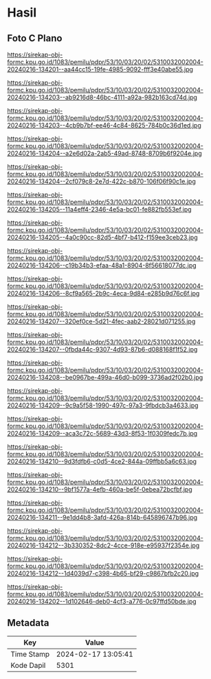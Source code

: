 # Hasil

## Foto C Plano

https://sirekap-obj-formc.kpu.go.id/1083/pemilu/pdpr/53/10/03/20/02/5310032002004-20240216-134201--aa44cc15-19fe-4985-9092-fff3e40abe55.jpg

https://sirekap-obj-formc.kpu.go.id/1083/pemilu/pdpr/53/10/03/20/02/5310032002004-20240216-134203--ab9216d8-46bc-4111-a92a-982b163cd74d.jpg

https://sirekap-obj-formc.kpu.go.id/1083/pemilu/pdpr/53/10/03/20/02/5310032002004-20240216-134203--4cb9b7bf-ee46-4c84-8625-784b0c36d1ed.jpg

https://sirekap-obj-formc.kpu.go.id/1083/pemilu/pdpr/53/10/03/20/02/5310032002004-20240216-134204--a2e6d02a-2ab5-49ad-8748-8709b6f9204e.jpg

https://sirekap-obj-formc.kpu.go.id/1083/pemilu/pdpr/53/10/03/20/02/5310032002004-20240216-134204--2cf079c8-2e7d-422c-b870-106f06f90c1e.jpg

https://sirekap-obj-formc.kpu.go.id/1083/pemilu/pdpr/53/10/03/20/02/5310032002004-20240216-134205--11a4eff4-2346-4e5a-bc01-fe882fb553ef.jpg

https://sirekap-obj-formc.kpu.go.id/1083/pemilu/pdpr/53/10/03/20/02/5310032002004-20240216-134205--4a0c90cc-82d5-4bf7-b412-f159ee3ceb23.jpg

https://sirekap-obj-formc.kpu.go.id/1083/pemilu/pdpr/53/10/03/20/02/5310032002004-20240216-134206--c19b34b3-efaa-48a1-8904-8f56618077dc.jpg

https://sirekap-obj-formc.kpu.go.id/1083/pemilu/pdpr/53/10/03/20/02/5310032002004-20240216-134206--8cf9a565-2b9c-4eca-9d84-e285b9d76c6f.jpg

https://sirekap-obj-formc.kpu.go.id/1083/pemilu/pdpr/53/10/03/20/02/5310032002004-20240216-134207--320ef0ce-5d21-4fec-aab2-28021d071255.jpg

https://sirekap-obj-formc.kpu.go.id/1083/pemilu/pdpr/53/10/03/20/02/5310032002004-20240216-134207--0fbda44c-9307-4d93-87b6-d088168f1f52.jpg

https://sirekap-obj-formc.kpu.go.id/1083/pemilu/pdpr/53/10/03/20/02/5310032002004-20240216-134208--be0967be-499a-46d0-b099-3736ad2f02b0.jpg

https://sirekap-obj-formc.kpu.go.id/1083/pemilu/pdpr/53/10/03/20/02/5310032002004-20240216-134209--9c9a5f58-1990-497c-97a3-9fbdcb3a4633.jpg

https://sirekap-obj-formc.kpu.go.id/1083/pemilu/pdpr/53/10/03/20/02/5310032002004-20240216-134209--aca3c72c-5689-43d3-8f53-1f0309fedc7b.jpg

https://sirekap-obj-formc.kpu.go.id/1083/pemilu/pdpr/53/10/03/20/02/5310032002004-20240216-134210--9d3fdfb6-c0d5-4ce2-844a-09ffbb5a6c63.jpg

https://sirekap-obj-formc.kpu.go.id/1083/pemilu/pdpr/53/10/03/20/02/5310032002004-20240216-134210--9bf1577a-4efb-460a-be5f-0ebea72bcfbf.jpg

https://sirekap-obj-formc.kpu.go.id/1083/pemilu/pdpr/53/10/03/20/02/5310032002004-20240216-134211--9e1dd4b8-3afd-426a-814b-645896747b96.jpg

https://sirekap-obj-formc.kpu.go.id/1083/pemilu/pdpr/53/10/03/20/02/5310032002004-20240216-134212--3b330352-8dc2-4cce-918e-e95937f2354e.jpg

https://sirekap-obj-formc.kpu.go.id/1083/pemilu/pdpr/53/10/03/20/02/5310032002004-20240216-134212--1d4039d7-c398-4b65-bf29-c9867bfb2c20.jpg

https://sirekap-obj-formc.kpu.go.id/1083/pemilu/pdpr/53/10/03/20/02/5310032002004-20240216-134202--1d102646-deb0-4cf3-a776-0c97ffd50bde.jpg


## Metadata

| Key        | Value               |
| ---------- | ------------------- |
| Time Stamp | 2024-02-17 13:05:41 |
| Kode Dapil | 5301                |



